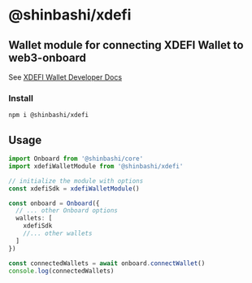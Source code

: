 # @shinbashi/xdefi

## Wallet module for connecting XDEFI Wallet to web3-onboard

See [XDEFI Wallet Developer Docs](https://docs.xdefi.io/docs/technical-documentation/xdefi-extension-integration/)

### Install

`npm i @shinbashi/xdefi`

## Usage

```typescript
import Onboard from '@shinbashi/core'
import xdefiWalletModule from '@shinbashi/xdefi'

// initialize the module with options
const xdefiSdk = xdefiWalletModule()

const onboard = Onboard({
  // ... other Onboard options
  wallets: [
    xdefiSdk
    //... other wallets
  ]
})

const connectedWallets = await onboard.connectWallet()
console.log(connectedWallets)
```
